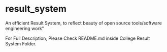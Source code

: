 result_system
=============

An efficient Result System, to reflect beauty of open source tools/software engineering work"

For Full Description, Please Check README.md inside College Result System Folder.
